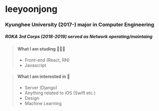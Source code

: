 leeyoonjong
===========

### Kyunghee University (2017-) major in Computer Engineering
##### ROKA 3rd Corps (2018-2019) served as Network operating/maintaing

> #### What I am studing 👨🏻‍💻
> * Front-end (React, RN)
> * Javascript


> #### What I am interested in 🤩
> * Server (Django)
> * Anything related to iOS (Swift etc.)
> * Design
> * Machine Learning
